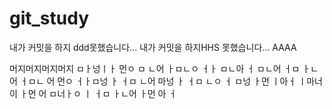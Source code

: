 # git_study
내가 커밋을 하지 ddd못했습니다...
내가 커밋을 하지HHS 못했습니다...
AAAA

머지머지머지머지
ㅁㅏ넝ㅣㅏ 먼ㅇ
 ㅁ
 ㄴ어 ㅏㅁㄴㅇ ㅓㅏ
 ㅁㄴ아 ㅓ
 ㅁㄴ어
  ㅓㅁ
  ㅏㄴ어
   ㅓㅁㄴ
   어
   먼ㅇ ㅓㅏㅁ넝
   ㅏ ㅓㅁ
   ㄴ어
   마넝
   ㅏ ㅓㅁ
   ㄴㅇ ㅓ
   ㅁ넝
    ㅏ먼
    ㅣ아ㅓ ㅣ마너이 ㅏ먼
     어
     ㅁ너ㅏㅇ
     ㅣ ㅓㅁ
     ㅏㄴ어
     ㅏ먼
     아 ㅓ
